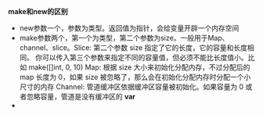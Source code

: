 **make和new的区别**
* new参数一个，参数为类型。返回值为指针，会给变量开辟一个内存空间
* make参数两个，第一个为类型，第二个参数为size。一般用于Map、channel、slice。Slice: 第二个参数 size 指定了它的长度，它的容量和长度相同。
你可以传入第三个参数来指定不同的容量值，但必须不能比长度值小。比如 make([]int, 0, 10)
Map: 根据 size 大小来初始化分配内存，不过分配后的 map 长度为 0，如果 size 被忽略了，那么会在初始化分配内存时分配一个小尺寸的内存
Channel: 管道缓冲区依据缓冲区容量被初始化。如果容量为 0 或者忽略容量，管道是没有缓冲区的
**var**
* 